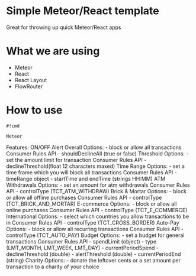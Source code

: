 # Simple Meteor/React template #

Great for throwing up quick Meteor/React apps


# What we are using #
* Meteor
* React
* React Layout
* FlowRouter


# How to use #


```
#!cmd

Meteor
```

Features:
	ON/OFF
	Alert
	Overall
		Options:
			- block or allow all transactions
			 Consumer Rules API 
			 - shouldDeclineAll (true or false)
	Threshold
		Options:
			- set the amount limit for transaction
			 Consumer Rules API 
			 - declineThreshold(float 12 characters maxed) 
	Time Range
		Options:
			- set a time frame which you will block all transactions
			  Consumer Rules API
			  - timeRange object
			  	- startTime and endTime (strings HH:MM)
	ATM Withdrawals
		Options:
			- set an amount for atm withdrawals
			 Consumer Rules API
			 	- controlType (TCT_ATM_WITHDRAW)
	Brick & Mortar
		Options:
			- block or allow all offline purchases
			 Consumer Rules API
			 	- controlType (TCT_BRICK_AND_MORTAR)
	E-commerce
		Options:
			- block or allow all online purchases
			 Consumer Rules API
			 	- controlType (TCT_E_COMMERCE)
	International
		Options:
			- select which countries you allow transactions to be in
			 Consumer Rules API
			    - controlType (TCT_CROSS_BORDER)
	Auto-Pay
		Options:
			- block or allow all recurring transactions
			  Consumer Rules API
			 	- controlType (TCT_AUTO_PAY)
	Budget
		Options:
			- set a budget for general transactions
			 Consumer Rules API
			    - spendLimit (object) 
				  - type (LMT_MONTH, LMT_WEEK, LMT_DAY)
				  - currentPeriodSpend 
				  - declineThreshold (double)
				  - alertThreshold (double)
				  - currentPeriodEnd (string)
	Charity
		Options:
			- donate the leftover cents or a set amount per transaction to a charity of your choice
